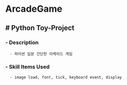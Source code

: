 # ArcadeGame
   ## # Python Toy-Project
   ### - Description
      - 파이썬 입문 간단한 아케이드 게임
   ### - Skill Items Used
      - image load, font, tick, keyboard event, display
